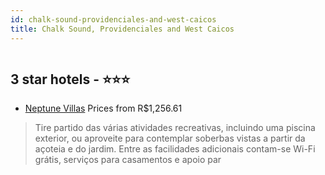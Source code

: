 ```yaml
---
id: chalk-sound-providenciales-and-west-caicos
title: Chalk Sound, Providenciales and West Caicos
---
```


<center><img src="https://i.travelapi.com/hotels/9000000/8850000/8844800/8844732/565d9675_z.jpg" alt="" /></center>


##  3 star hotels - ⭐️⭐️⭐️

-    [Neptune Villas](https://www.hurb.com/br/aud/https://www.hurb.com/br/hotels/chalk-sound/neptune-villas-HT-CECA?cmp=18055) Prices from R$1,256.61
   > Tire partido das várias atividades recreativas, incluindo uma piscina exterior, ou aproveite para contemplar soberbas vistas a partir da açoteia e do jardim. Entre as facilidades adicionais contam-se Wi-Fi grátis, serviços para casamentos e apoio par

